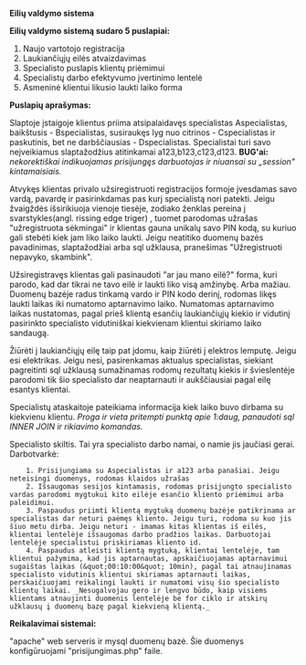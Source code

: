 **Eilių valdymo sistema**

**Eilių valdymo sistemą sudaro 5 puslapiai:**

1. Naujo vartotojo registracija
2. Laukiančiųjų eilės atvaizdavimas
3. Specialisto puslapis klientų priėmimui
4. Specialistų darbo efektyvumo įvertinimo lentelė
5. Asmeninė klientui likusio laukti laiko forma

**Puslapių aprašymas:**

Slaptoje įstaigoje klientus priima atsipalaidavęs specialistas Aspecialistas, baikštusis - Bspecialistas, susiraukęs lyg nuo citrinos - Cspecialistas ir paskutinis, bet ne darbščiausias - Dspecialistas. Specialistai turi savo neįveikiamus slaptažodžius atitinkamai a123,b123,c123,d123. **BUG&#39;ai:** _nekorektiškai indikuojamas prisijungęs darbuotojas ir niuansai su „session&quot; kintamaisiais._

Atvykęs klientas privalo užsiregistruoti registracijos formoje įvesdamas savo vardą, pavardę ir pasirinkdamas pas kurį specialistą nori patekti. Jeigu žvaigždės išsirikiuoja vienoje tiesėje, zodiako ženklas pereina į svarstykles(angl. rissing edge triger) , tuomet parodomas užrašas &quot;užregistruota sėkmingai&quot; ir klientas gauna unikalų savo PIN kodą, su kuriuo gali stebėti kiek jam liko laiko laukti. Jeigu neatitiko duomenų bazės pavadinimas, slaptažodžiai arba sql užklausa, pranešimas &quot;Užregistruoti nepavyko, skambink&quot;.

Užsiregistravęs klientas gali pasinaudoti &quot;ar jau mano eilė?&quot; forma, kuri parodo, kad dar tikrai ne tavo eilė ir laukti liko visą amžinybę. Arba mažiau. Duomenų bazėje radus tinkamą vardo ir PIN kodo derinį, rodomas likęs laukti laikas iki numatomo aptarnavimo laiko. Numatomas aptarnavimo laikas nustatomas, pagal prieš klientą esančių laukiančiųjų  kiekio ir vidutinį pasirinkto specialisto vidutiniškai kiekvienam klientui skiriamo laiko sandaugą.

Žiūrėti į laukiančiųjų eilę taip pat įdomu, kaip žiūrėti į elektros lemputę. Jeigu esi elektrikas. Jeigu nesi, pasirenkamas aktualus specialistas, siekiant pagreitinti sql užklausą sumažinamas rodomų rezultatų kiekis ir švieslentėje parodomi tik šio specialisto dar neaptarnauti ir aukščiausiai pagal eilę esantys klientai.

Specialistų ataskaitoje pateikiama informacija kiek laiko buvo dirbama su kiekvienu klientu. _Proga ir vieta pritempti punktą apie 1:daug, panaudoti sql INNER JOIN ir rikiavimo komandas._

Specialisto skiltis. Tai yra specialisto darbo namai, o namie jis jaučiasi gerai. Darbotvarkė:

        1. Prisijungiama su Aspecialistas ir a123 arba panašiai. Jeigu neteisingi duomenys, rodomas klaidos užrašas
        2. Išsaugomas sesijos kintamasis, rodomas prisijungto specialisto vardas parodomi mygtukui kito eilėje esančio kliento priėmimui arba paleidimui.
        3. Paspaudus priimti klientą mygtuką duomenų bazėje patikrinama ar specialistas dar neturi paėmęs kliento. Jeigu turi, rodoma su kuo jis šiuo metu dirba. Jeigu neturi - imamas kitas klientas iš eilės, klientai lentelėje išsaugomas darbo pradžios laikas. Darbuotojai lentelėje specialistui priskiriamas kliento id.
        4. Paspaudus atleisti klientą mygtuką, klientai lentelėje, tam klientui pažymima, kad jis aptarnautas, apskaičiuojamas aptarnavimui sugaištas laikas (&quot;00:10:00&quot; 10min), pagal tai atnaujinamas specialisto vidutinis klientui skiriamas aptarnauti laikas, perskaičiuojami reikalingi laukti ir numatomi visų šio specialisto klientų laikai. _Nesugalvojau gero ir lengvo būdo, kaip visiems klientams atnaujinti duomenis lentelėje be for ciklo ir atskirų užklausų į duomenų bazę pagal kiekvieną klientą._

**Reikalavimai sistemai:**

&quot;apache&quot; web serveris ir mysql duomenų bazė. Šie duomenys konfigūruojami &quot;prisijungimas.php&quot; faile.
